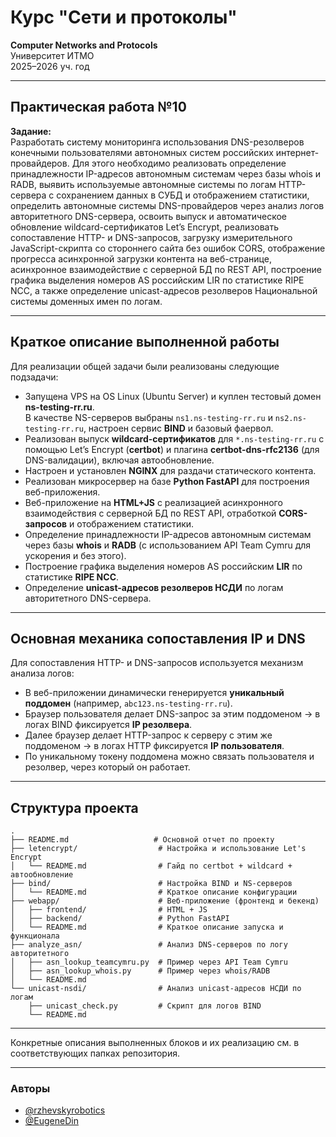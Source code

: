 # Курс "Сети и протоколы"

**Computer Networks and Protocols**  
Университет ИТМО  
2025–2026 уч. год  

---

## Практическая работа №10

**Задание:**  
Разработать систему мониторинга использования DNS-резолверов конечными пользователями автономных систем российских интернет-провайдеров. Для этого необходимо реализовать определение принадлежности IP-адресов автономным системам через базы whois и RADB, выявить используемые автономные системы по логам HTTP-сервера с сохранением данных в СУБД и отображением статистики, определить автономные системы DNS-провайдеров через анализ логов авторитетного DNS-сервера, освоить выпуск и автоматическое обновление wildcard-сертификатов Let’s Encrypt, реализовать сопоставление HTTP- и DNS-запросов, загрузку измерительного JavaScript-скрипта со стороннего сайта без ошибок CORS, отображение прогресса асинхронной загрузки контента на веб-странице, асинхронное взаимодействие с серверной БД по REST API, построение графика выделения номеров AS российским LIR по статистике RIPE NCC, а также определение unicast-адресов резолверов Национальной системы доменных имен по логам.

---

## Краткое описание выполненной работы

Для реализации общей задачи были реализованы следующие подзадачи:

- Запущена VPS на OS Linux (Ubuntu Server) и куплен тестовый домен **ns-testing-rr.ru**.  
  В качестве NS-серверов выбраны `ns1.ns-testing-rr.ru` и `ns2.ns-testing-rr.ru`, настроен сервис **BIND** и базовый фаервол.  
- Реализован выпуск **wildcard-сертификатов** для `*.ns-testing-rr.ru` с помощью Let’s Encrypt (**certbot**) и плагина **certbot-dns-rfc2136** (для DNS-валидации), включая автообновление.  
- Настроен и установлен **NGINX** для раздачи статического контента.  
- Реализован микросервер на базе **Python FastAPI** для построения веб-приложения.  
- Веб-приложение на **HTML+JS** с реализацией асинхронного взаимодействия с серверной БД по REST API, отработкой **CORS-запросов** и отображением статистики.  
- Определение принадлежности IP-адресов автономным системам через базы **whois** и **RADB** (с использованием API Team Cymru для ускорения и без этого).  
- Построение графика выделения номеров AS российским **LIR** по статистике **RIPE NCC**.  
- Определение **unicast-адресов резолверов НСДИ** по логам авторитетного DNS-сервера.  

---

## Основная механика сопоставления IP и DNS

Для сопоставления HTTP- и DNS-запросов используется механизм анализа логов:  

- В веб-приложении динамически генерируется **уникальный поддомен** (например, `abc123.ns-testing-rr.ru`).  
- Браузер пользователя делает DNS-запрос за этим поддоменом → в логах BIND фиксируется **IP резолвера**.  
- Далее браузер делает HTTP-запрос к серверу с этим же поддоменом → в логах HTTP фиксируется **IP пользователя**.  
- По уникальному токену поддомена можно связать пользователя и резолвер, через который он работает.  

---

## Структура проекта

```text
.
├── README.md                   # Основной отчет по проекту
├── letencrypt/                  # Настройка и использование Let's Encrypt
│   └── README.md                # Гайд по certbot + wildcard + автообновление
├── bind/                        # Настройка BIND и NS-серверов
│   └── README.md                # Краткое описание конфигурации
├── webapp/                      # Веб-приложение (фронтенд и бекенд)
│   ├── frontend/                # HTML + JS
│   ├── backend/                 # Python FastAPI
│   └── README.md                # Краткое описание запуска и функционала
├── analyze_asn/                 # Анализ DNS-серверов по логу авторитетного
│   ├── asn_lookup_teamcymru.py  # Пример через API Team Cymru
│   ├── asn_lookup_whois.py      # Пример через whois/RADB
│   └── README.md
└── unicast-nsdi/                # Анализ unicast-адресов НСДИ по логам
    ├── unicast_check.py         # Скрипт для логов BIND
    └── README.md
```

---

Конкретные описания выполненных блоков и их реализацию см. в соответствующих папках репозитория.  

---

### Авторы

- [@rzhevskyrobotics](https://github.com/rzhevskyrobotics)  
- [@EugeneDin](https://github.com/EugeneDin)  
